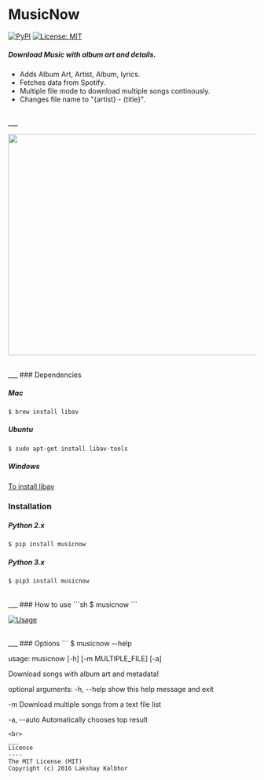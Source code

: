 # MusicNow
[![PyPI](https://img.shields.io/pypi/pyversions/Django.svg)](https://pypi.python.org/pypi/musicnow)
[![License: MIT](https://img.shields.io/badge/License-MIT-yellow.svg)](LICENSE)
##### Download Music with album art and details.
* Adds Album Art, Artist, Album, lyrics.
* Fetches data from Spotify.
* Multiple file mode to download multiple songs continously. 
* Changes file name to "{artist} - {title}".

<br>
___
<p align="center">
<img src="https://s27.postimg.org/bkz6sum2b/Final.png" width="702px" height="450px" />
</p>
<br>
___
### Dependencies

##### Mac

```sh
$ brew install libav
```


##### Ubuntu
```sh
$ sudo apt-get install libav-tools
```
##### Windows
[To install libav](https://github.com/NixOS/nixpkgs/issues/5236)

### Installation

##### Python 2.x
```sh
$ pip install musicnow
```

##### Python 3.x
```sh
$ pip3 install musicnow
```
<br>
___
### How to use
```sh
$ musicnow
```

[![Usage](https://s18.postimg.org/53imrt015/Screen_Shot_2016_12_11_at_1_42_02_AM.png)](https://www.youtube.com/watch?v=qtBTKUyWTgc "MusicNow - Usage")

<br>
___
### Options 
```
$ musicnow --help

usage: musicnow [-h] [-m MULTIPLE_FILE] [-a]

Download songs with album art and metadata!

optional arguments:
  -h, --help            show this help message and exit
  
  -m                    Download multiple songs from a text file list
                        
  -a, --auto            Automatically chooses top result
```
<br>
___
License
----
The MIT License (MIT)
Copyright (c) 2016 Lakshay Kalbhor

